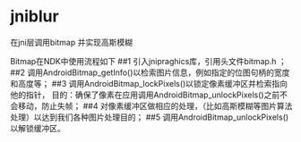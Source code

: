 # jniblur
在jni层调用bitmap 并实现高斯模糊

Bitmap在NDK中使用流程如下
##1 引入jnipraghics库，引用头文件bitmap.h ；
##2 调用AndroidBitmap_getInfo()以检索图片信息，例如指定的位图句柄的宽度和高度等；
##3 调用AndroidBitmap_lockPixels()以锁定像素缓冲区并检索指向他的指针，
   目的：确保了像素在应用调用AndroidBitmap_unlockPixels()之前不会移动，防止失帧；
##4 对像素缓冲区做相应的处理，（比如高斯模糊等图片算法处理）以达到我们各种图片处理目的；
##5 调用AndroidBitmap_unlockPixels()以解锁缓冲区。
